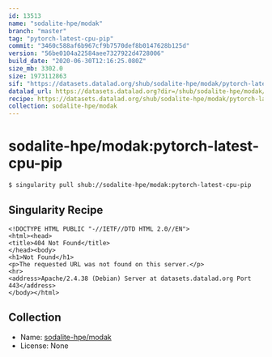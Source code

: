 ```yaml
---
id: 13513
name: "sodalite-hpe/modak"
branch: "master"
tag: "pytorch-latest-cpu-pip"
commit: "3460c588af6b967cf9b7570def8b0147628b125d"
version: "56be0104a22584aee7327922d4728006"
build_date: "2020-06-30T12:16:25.080Z"
size_mb: 3302.0
size: 1973112863
sif: "https://datasets.datalad.org/shub/sodalite-hpe/modak/pytorch-latest-cpu-pip/2020-06-30-3460c588-56be0104/56be0104a22584aee7327922d4728006.sif"
datalad_url: https://datasets.datalad.org?dir=/shub/sodalite-hpe/modak/pytorch-latest-cpu-pip/2020-06-30-3460c588-56be0104/
recipe: https://datasets.datalad.org/shub/sodalite-hpe/modak/pytorch-latest-cpu-pip/2020-06-30-3460c588-56be0104/Singularity
collection: sodalite-hpe/modak
---
```


# sodalite-hpe/modak:pytorch-latest-cpu-pip

```bash
$ singularity pull shub://sodalite-hpe/modak:pytorch-latest-cpu-pip
```

## Singularity Recipe

```singularity
<!DOCTYPE HTML PUBLIC "-//IETF//DTD HTML 2.0//EN">
<html><head>
<title>404 Not Found</title>
</head><body>
<h1>Not Found</h1>
<p>The requested URL was not found on this server.</p>
<hr>
<address>Apache/2.4.38 (Debian) Server at datasets.datalad.org Port 443</address>
</body></html>
```

## Collection

 - Name: [sodalite-hpe/modak](https://github.com/sodalite-hpe/modak)
 - License: None

